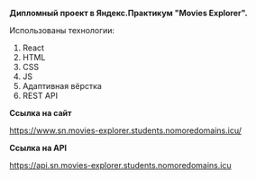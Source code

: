 **Дипломный проект в Яндекс.Практикум "Movies Explorer".**

Использованы технологии:
1. React
2. HTML
3. CSS
4. JS
5. Адаптивная вёрстка
6. REST API

**Ссылка на сайт**

https://www.sn.movies-explorer.students.nomoredomains.icu/

**Ссылка на API**

https://api.sn.movies-explorer.students.nomoredomains.icu

